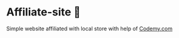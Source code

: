 # Affiliate-site :money_mouth_face:                                                                                                             
Simple website affiliated with local store
 with help of <a href="http://johnelder.com/">Codemy.com</a>

